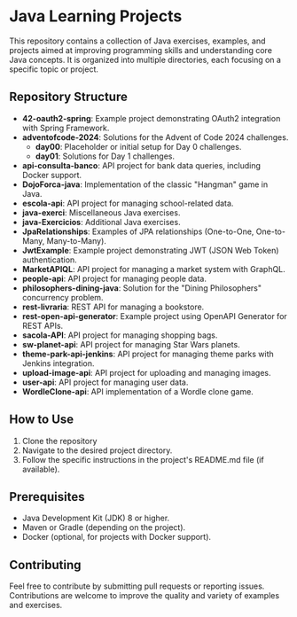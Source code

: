 # Java Learning Projects

This repository contains a collection of Java exercises, examples, and projects aimed at improving programming skills and understanding core Java concepts. It is organized into multiple directories, each focusing on a specific topic or project.

## Repository Structure

- **42-oauth2-spring**: Example project demonstrating OAuth2 integration with Spring Framework.
- **adventofcode-2024**: Solutions for the Advent of Code 2024 challenges.
  - **day00**: Placeholder or initial setup for Day 0 challenges.
  - **day01**: Solutions for Day 1 challenges.
- **api-consulta-banco**: API project for bank data queries, including Docker support.
- **DojoForca-java**: Implementation of the classic "Hangman" game in Java.
- **escola-api**: API project for managing school-related data.
- **java-exerci**: Miscellaneous Java exercises.
- **java-Exercicios**: Additional Java exercises.
- **JpaRelationships**: Examples of JPA relationships (One-to-One, One-to-Many, Many-to-Many).
- **JwtExample**: Example project demonstrating JWT (JSON Web Token) authentication.
- **MarketAPIQL**: API project for managing a market system with GraphQL.
- **people-api**: API project for managing people data.
- **philosophers-dining-java**: Solution for the "Dining Philosophers" concurrency problem.
- **rest-livraria**: REST API for managing a bookstore.
- **rest-open-api-generator**: Example project using OpenAPI Generator for REST APIs.
- **sacola-API**: API project for managing shopping bags.
- **sw-planet-api**: API project for managing Star Wars planets.
- **theme-park-api-jenkins**: API project for managing theme parks with Jenkins integration.
- **upload-image-api**: API project for uploading and managing images.
- **user-api**: API project for managing user data.
- **WordleClone-api**: API implementation of a Wordle clone game.

## How to Use

1. Clone the repository
2. Navigate to the desired project directory.
3. Follow the specific instructions in the project's README.md file (if available).

## Prerequisites

- Java Development Kit (JDK) 8 or higher.
- Maven or Gradle (depending on the project).
- Docker (optional, for projects with Docker support).

## Contributing

Feel free to contribute by submitting pull requests or reporting issues. Contributions are welcome to improve the quality and variety of examples and exercises.

